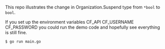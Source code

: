 This repo illustrates the change in Organization.Suspend type from `*bool` to `bool`.

If you set up the environment variables
CF_API
CF_USERNAME
CF_PASSWORD
you could run the demo code and hopefully see everything is still fine.

```
$ go run main.go
```
